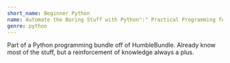 ```yaml
---
short_name: Beginner Python
name: Automate the Boring Stuff with Python":" Practical Programming for Total Beginners
genre: python
---
```

Part of a Python programming bundle off of HumbleBundle. Already know most of the stuff, but a reinforcement of knowledge always a plus.

